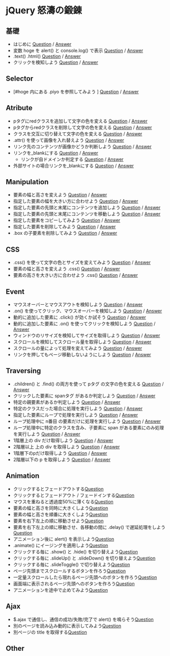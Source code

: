 # jQuery 怒濤の鍛錬

## 基礎
- はじめに										[Question](base/010/question.html) / [Answer](base/010/answer.html)
- 変数 hoge を alert() と console.log() で表示		[Question](base/020/question.html) / [Answer](base/020/answer.html)
- .text() .html()								[Question](base/030/question.html) / [Answer](base/030/answer.html)
- クリックを検知しよう								[Question](base/040/question.html) / [Answer](base/040/answer.html)


## Selector
- [#hoge 内にある .piyo を参照してみよう	]	[Question](selector/010/question.html) / [Answer](aaaaaa/010/answer.html)


## Atribute
- pタグにredクラスを追加して文字の色を変える		[Question](atribute/010/question.html) / [Answer](atribute/010/answer.html)
- pタグからredクラスを削除して文字の色を変える	[Question](atribute/020/question.html) / [Answer](atribute/020/answer.html)
- クラスを交互に切り替えて文字の色を変える		[Question](atribute/030/question.html) / [Answer](atribute/030/answer.html)
- .attr() を使って画像を入れ替えよう			[Question](atribute/040/question.html) / [Answer](atribute/040/answer.html)
- リンク先のコンテンツが画像かどうか判断しよう	[Question](atribute/050/question.html) / [Answer](atribute/050/answer.html)
- リンクを_blankにする						[Question](atribute/060/question.html) / [Answer](atribute/060/answer.html)
	- リンクが自ドメインか判定する			[Question](atribute/070/question.html) / [Answer](atribute/070/answer.html)
- 外部サイトの場合リンクを_blankにする			[Question](atribute/080/question.html) / [Answer](atribute/080/answer.html)


## Manipulation
- 要素の幅と高さを変えよう					[Question](manipulation/010/question.html) / [Answer](manipulation/010/answer.html)
- 指定した要素の幅を大きい方に合わせよう			[Question](manipulation/020/question.html) / [Answer](manipulation/020/answer.html)
- 指定した要素の先頭と末尾にコンテンツを追加しよう	[Question](manipulation/030/question.html) / [Answer](manipulation/030/answer.html)
- 指定した要素の先頭と末尾にコンテンツを移動しよう	[Question](manipulation/040/question.html) / [Answer](manipulation/040/answer.html)
- 指定した要素をコピーしてみよう				[Question](manipulation/050/question.html) / [Answer](manipulation/050/answer.html)
- 指定した要素を削除してみよう				[Question](manipulation/060/question.html) / [Answer](manipulation/060/answer.html)
- .box の子要素を削除してみよう				[Question](manipulation/070/question.html) / [Answer](manipulation/070/answer.html)


## CSS
- .css() を使って文字の色とサイズを変えてみよう		[Question](css/010/question.html) / [Answer](css/010/answer.html)
- 要素の幅と高さを変えよう .css()					[Question](css/020/question.html) / [Answer](css/020/answer.html)
- 要素の高さを大きい方に合わせよう .css()			[Question](css/030/question.html) / [Answer](css/030/answer.html)


## Event
- マウスオーバーとマウスアウトを検知しよう					[Question](event/010/question.html) / [Answer](event/010/answer.html)
- .on() を使ってクリック、マウスオーバーを検知しよう			[Question](event/020/question.html) / [Answer](event/020/answer.html)
- 動的に追加した要素に .click() が効くか試そう				[Question](event/030/question.html) / [Answer](event/030/answer.html)
- 動的に追加した要素に .on() を使ってクリックを検知しよう		[Question](event/040/question.html) / [Answer](event/040/answer.html)
- ウィンドウのリサイズを検知してサイズを取得しよう				[Question](event/050/question.html) / [Answer](event/050/answer.html)
- スクロールを検知してスクロール量を取得しよう				[Question](event/060/question.html) / [Answer](event/060/answer.html)
- スクロールの量によって処理を変えてみよう					[Question](event/070/question.html) / [Answer](event/070/answer.html)
- リンクを押してもページ移動しないようにしよう				[Question](event/080/question.html) / [Answer](event/080/answer.html)


## Traversing
- .children() と .find() の両方を使って pタグ の文字の色を変える		[Question](traversing/010/question.html) / [Answer](traversing/010/answer.html)
- クリックした要素に spanタグ があるか判定しよう						[Question](traversing/020/question.html) / [Answer](traversing/020/answer.html)
- 特定の親要素があるか判定しよう									[Question](traversing/030/question.html) / [Answer](traversing/030/answer.html)
- 特定のクラスだった場合に処理を実行しよう							[Question](traversing/040/question.html) / [Answer](traversing/040/answer.html)
- 指定した要素にループで処理を実行しよう								[Question](traversing/050/question.html) / [Answer](traversing/050/answer.html)
- ループ処理中に n番目 の要素だけに処理を実行しよう					[Question](traversing/060/question.html) / [Answer](traversing/060/answer.html)
- ループ処理中に特定のクラスを含み、子要素に span がある要素にのみ処理を実行しよう			[Question](traversing/070/question.html) / [Answer](traversing/070/answer.html)
- 1階層上の div だけ取得しよう									[Question](traversing/080/question.html) / [Answer](traversing/080/answer.html)
- 2階層以上 上の div を取得しよう									[Question](traversing/090/question.html) / [Answer](traversing/090/answer.html)
- 1階層下のpだけ取得しよう										[Question](traversing/100/question.html) / [Answer](traversing/100/answer.html)
- 2階層以下の p を取得しよう										[Question](traversing/110/question.html) / [Answer](traversing/110/answer.html)


## Animation
- クリックするとフェードアウトする[Question]()
- クリックするとフェードアウト / フェードインする[Question]()
- マウスを重ねると透過度50%に薄くなる[Question]()
- 要素の幅と高さを同時に大きくしよう[Question]()
- 要素の幅と高さを順番に大きくしよう[Question]()
- 要素を右下左上の順に移動させよう[Question]()
- 要素を右下左上の順に移動させ、各移動の間に .delay() で遅延処理をしよう[Question]()
- アニメーション後に alert() を表示しよう[Question]()
- .animate() にイージングを適用しよう[Question]()
- クリックする毎に .show() と .hide() を切り替えよう[Question]()
- クリックする毎に .slideUp() と .slideDown() を切り替えよう[Question]()
- クリックする毎に .slideToggle() で切り替えよう[Question]()
- ページ先頭までスクロールするボタンを作ろう[Question]()
- 一定量スクロールしたら現れるページ先頭へのボタンを作ろう[Question]()
- 画面端に表示されるページ先頭へのボタンを作ろう[Question]()
- アニメーションを途中で止めてみよう[Question]()


## Ajax
- $.ajax で通信し、通信の成功/失敗/完了で alert() を鳴らそう[Question]()
- 別のページを読み込み動的に表示してみよう[Question]()
- 別ページの title を取得する[Question]()

## Other